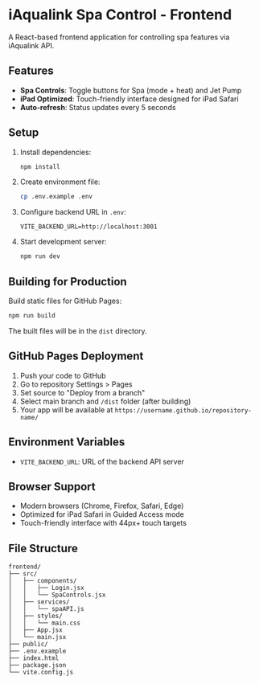 # iAqualink Spa Control - Frontend

A React-based frontend application for controlling spa features via iAqualink API.

## Features


- **Spa Controls**: Toggle buttons for Spa (mode + heat) and Jet Pump
- **iPad Optimized**: Touch-friendly interface designed for iPad Safari
- **Auto-refresh**: Status updates every 5 seconds

## Setup

1. Install dependencies:
   ```bash
   npm install
   ```

2. Create environment file:
   ```bash
   cp .env.example .env
   ```

3. Configure backend URL in `.env`:
   ```
   VITE_BACKEND_URL=http://localhost:3001
   ```

4. Start development server:
   ```bash
   npm run dev
   ```

## Building for Production

Build static files for GitHub Pages:
```bash
npm run build
```

The built files will be in the `dist` directory.

## GitHub Pages Deployment

1. Push your code to GitHub
2. Go to repository Settings > Pages
3. Set source to "Deploy from a branch"
4. Select main branch and `/dist` folder (after building)
5. Your app will be available at `https://username.github.io/repository-name/`

## Environment Variables

- `VITE_BACKEND_URL`: URL of the backend API server

## Browser Support

- Modern browsers (Chrome, Firefox, Safari, Edge)
- Optimized for iPad Safari in Guided Access mode
- Touch-friendly interface with 44px+ touch targets

## File Structure

```
frontend/
├── src/
│   ├── components/
│   │   ├── Login.jsx
│   │   └── SpaControls.jsx
│   ├── services/
│   │   └── spaAPI.js
│   ├── styles/
│   │   └── main.css
│   ├── App.jsx
│   └── main.jsx
├── public/
├── .env.example
├── index.html
├── package.json
└── vite.config.js
```
